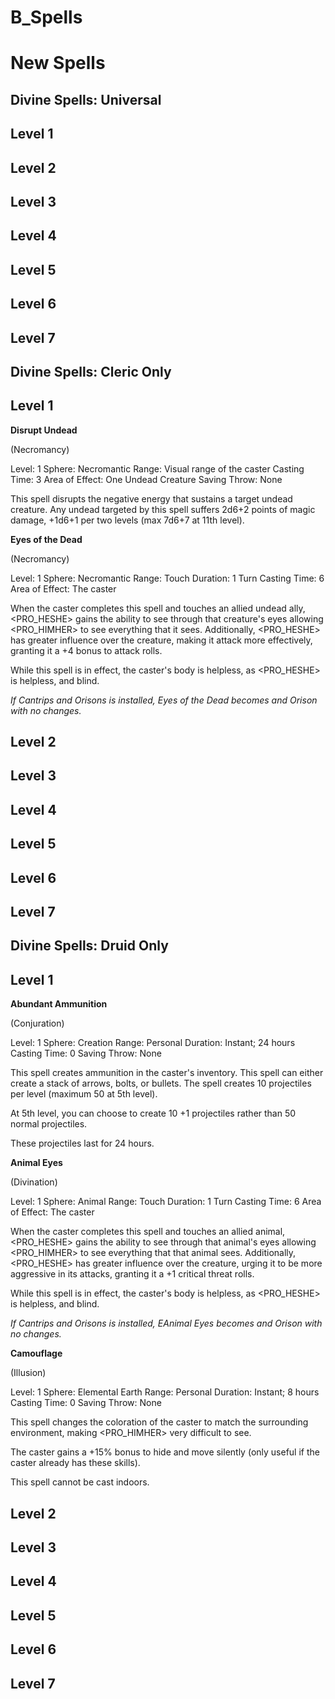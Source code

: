 # B_Spells

# New Spells

## Divine Spells: Universal

## Level 1

## Level 2

## Level 3

## Level 4

## Level 5

## Level 6

## Level 7

## Divine Spells: Cleric Only

## Level 1

**Disrupt Undead**

(Necromancy)

Level: 1
Sphere: Necromantic
Range: Visual range of the caster
Casting Time: 3
Area of Effect: One Undead Creature
Saving Throw: None

This spell disrupts the negative energy that sustains a target undead creature.  Any undead targeted by this spell suffers 2d6+2 points of magic damage, +1d6+1 per two levels (max 7d6+7 at 11th level).


**Eyes of the Dead**

(Necromancy)

Level: 1
Sphere: Necromantic
Range: Touch
Duration: 1 Turn
Casting Time: 6
Area of Effect: The caster

When the caster completes this spell and touches an allied undead ally, <PRO_HESHE> gains the ability to see through that creature's eyes allowing <PRO_HIMHER> to see everything that it sees.  Additionally, <PRO_HESHE> has greater influence over the creature, making it attack more effectively, granting it a +4 bonus to attack rolls.

While this spell is in effect, the caster's body is helpless, as <PRO_HESHE> is helpless, and blind. 

_If Cantrips and Orisons is installed, Eyes of the Dead becomes and Orison with no changes._

## Level 2

## Level 3

## Level 4

## Level 5

## Level 6

## Level 7

## Divine Spells: Druid Only

## Level 1

**Abundant Ammunition**

(Conjuration)

Level: 1
Sphere: Creation
Range: Personal
Duration: Instant; 24 hours
Casting Time: 0
Saving Throw: None

This spell creates ammunition in the caster's inventory.  This spell can either create a stack of arrows, bolts, or bullets.  The spell creates 10 projectiles per level (maximum 50 at 5th level).  

At 5th level, you can choose to create 10 +1 projectiles rather than 50 normal projectiles.

These projectiles last for 24 hours.

**Animal Eyes**

(Divination)

Level: 1
Sphere: Animal
Range: Touch
Duration: 1 Turn
Casting Time: 6
Area of Effect: The caster

When the caster completes this spell and touches an allied animal, <PRO_HESHE> gains the ability to see through that animal's eyes allowing <PRO_HIMHER> to see everything that that animal sees.  Additionally, <PRO_HESHE> has greater influence over the creature, urging it to be more aggressive in its attacks, granting it a +1 critical threat rolls.

While this spell is in effect, the caster's body is helpless, as <PRO_HESHE> is helpless, and blind.

_If Cantrips and Orisons is installed, EAnimal Eyes becomes and Orison with no changes._

**Camouflage**

(Illusion)

Level: 1
Sphere: Elemental Earth
Range: Personal
Duration: Instant; 8 hours
Casting Time: 0
Saving Throw: None

This spell changes the coloration of the caster to match the surrounding environment, making <PRO_HIMHER> very difficult to see. 

The caster gains a +15% bonus to hide and move silently (only useful if the caster already has these skills).  

This spell cannot be cast indoors.

## Level 2

## Level 3

## Level 4

## Level 5

## Level 6

## Level 7
